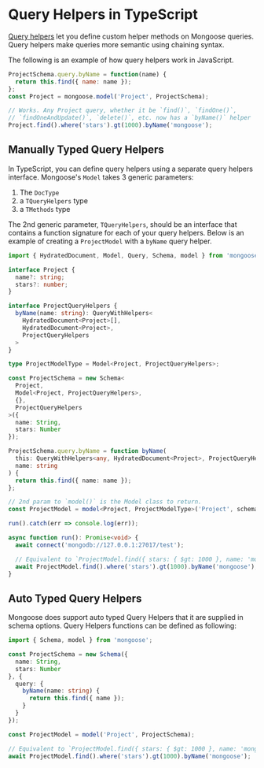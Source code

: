 # Query Helpers in TypeScript

[Query helpers](http://thecodebarbarian.com/mongoose-custom-query-methods.html) let you define custom helper methods on Mongoose queries.
Query helpers make queries more semantic using chaining syntax.

The following is an example of how query helpers work in JavaScript.

```javascript
ProjectSchema.query.byName = function(name) {
  return this.find({ name: name });
};
const Project = mongoose.model('Project', ProjectSchema);

// Works. Any Project query, whether it be `find()`, `findOne()`,
// `findOneAndUpdate()`, `delete()`, etc. now has a `byName()` helper
Project.find().where('stars').gt(1000).byName('mongoose');
```

## Manually Typed Query Helpers

In TypeScript, you can define query helpers using a separate query helpers interface.
Mongoose's `Model` takes 3 generic parameters:

1. The `DocType`
2. a `TQueryHelpers` type
3. a `TMethods` type

The 2nd generic parameter, `TQueryHelpers`, should be an interface that contains a function signature for each of your query helpers.
Below is an example of creating a `ProjectModel` with a `byName` query helper.

```typescript
import { HydratedDocument, Model, Query, Schema, model } from 'mongoose';

interface Project {
  name?: string;
  stars?: number;
}

interface ProjectQueryHelpers {
  byName(name: string): QueryWithHelpers<
    HydratedDocument<Project>[],
    HydratedDocument<Project>,
    ProjectQueryHelpers
  >
}

type ProjectModelType = Model<Project, ProjectQueryHelpers>;

const ProjectSchema = new Schema<
  Project,
  Model<Project, ProjectQueryHelpers>,
  {},
  ProjectQueryHelpers
>({
  name: String,
  stars: Number
});

ProjectSchema.query.byName = function byName(
  this: QueryWithHelpers<any, HydratedDocument<Project>, ProjectQueryHelpers>,
  name: string
) {
  return this.find({ name: name });
};

// 2nd param to `model()` is the Model class to return.
const ProjectModel = model<Project, ProjectModelType>('Project', schema);

run().catch(err => console.log(err));

async function run(): Promise<void> {
  await connect('mongodb://127.0.0.1:27017/test');

  // Equivalent to `ProjectModel.find({ stars: { $gt: 1000 }, name: 'mongoose' })`
  await ProjectModel.find().where('stars').gt(1000).byName('mongoose');
}
```

## Auto Typed Query Helpers

Mongoose does support auto typed Query Helpers that it are supplied in schema options.
Query Helpers functions can be defined as following:

```typescript
import { Schema, model } from 'mongoose';

const ProjectSchema = new Schema({
  name: String,
  stars: Number
}, {
  query: {
    byName(name: string) {
      return this.find({ name });
    }
  }
});

const ProjectModel = model('Project', ProjectSchema);

// Equivalent to `ProjectModel.find({ stars: { $gt: 1000 }, name: 'mongoose' })`
await ProjectModel.find().where('stars').gt(1000).byName('mongoose');
```
